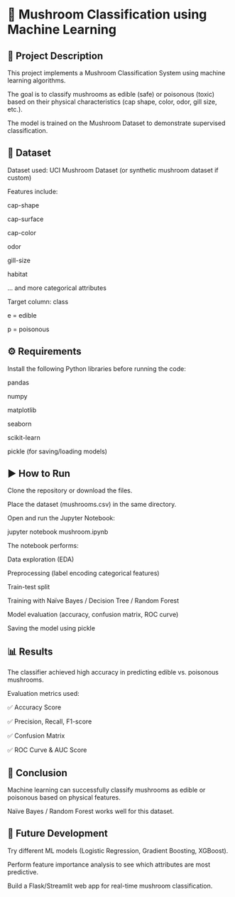 # 🍄 Mushroom Classification using Machine Learning

## 📌 Project Description

This project implements a Mushroom Classification System using machine learning algorithms.

The goal is to classify mushrooms as edible (safe) or poisonous (toxic) based on their physical characteristics (cap shape, color, odor, gill size, etc.).

The model is trained on the Mushroom Dataset to demonstrate supervised classification.

## 📂 Dataset

Dataset used: UCI Mushroom Dataset (or synthetic mushroom dataset if custom)

Features include:

cap-shape

cap-surface

cap-color

odor

gill-size

habitat

... and more categorical attributes

Target column: class

e = edible

p = poisonous

## ⚙️ Requirements

Install the following Python libraries before running the code:

pandas

numpy

matplotlib

seaborn

scikit-learn

pickle (for saving/loading models)

## ▶️ How to Run

Clone the repository or download the files.

Place the dataset (mushrooms.csv) in the same directory.

Open and run the Jupyter Notebook:

jupyter notebook mushroom.ipynb


The notebook performs:

Data exploration (EDA)

Preprocessing (label encoding categorical features)

Train-test split

Training with Naïve Bayes / Decision Tree / Random Forest

Model evaluation (accuracy, confusion matrix, ROC curve)

Saving the model using pickle

## 📊 Results

The classifier achieved high accuracy in predicting edible vs. poisonous mushrooms.

Evaluation metrics used:

✅ Accuracy Score

✅ Precision, Recall, F1-score

✅ Confusion Matrix

✅ ROC Curve & AUC Score

## 📝 Conclusion

Machine learning can successfully classify mushrooms as edible or poisonous based on physical features.

Naïve Bayes / Random Forest works well for this dataset.

## 🚀 Future Development

Try different ML models (Logistic Regression, Gradient Boosting, XGBoost).

Perform feature importance analysis to see which attributes are most predictive.

Build a Flask/Streamlit web app for real-time mushroom classification.
